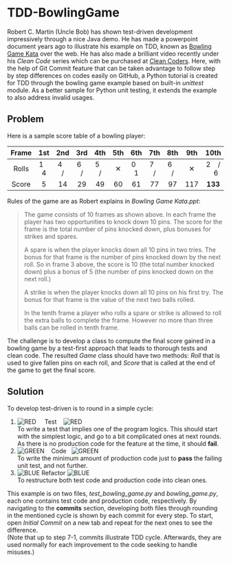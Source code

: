 # TDD-BowlingGame

Robert C. Martin (Uncle Bob) has shown test-driven development impressively through a nice Java demo. He has made a powerpoint document years ago to illustrate his example on TDD, known as [Bowling Game Kata](./Bowling%20Game%20Kata.ppt) over the web. He has also made a brilliant video recently under his *Clean Code* series which can be purchased at [Clean Coders](https://cleancoders.com/episode/clean-code-episode-6-p2/show). Here, with the help of Git Commit feature that can be taken advantage to follow step by step differences on codes easily on GitHub, a Python tutorial is created for TDD through the bowling game example based on built-in *unittest* module. As a better sample for Python unit testing, it extends the example to also address invalid usages.

## Problem
Here is a sample score table of a bowling player:

| Frame | 1st | 2nd | 3rd | 4th | 5th | 6th | 7th | 8th | 9th | 10th |
|:---:|:---:|:---:|:---:|:---:|:---:|:---:|:---:|:---:|:---:|:---:|
| Rolls | 1 &nbsp;&nbsp; 4 | 4 &nbsp;&nbsp; / | 6 &nbsp;&nbsp; / | 5 &nbsp;&nbsp; / | ✕ | 0 &nbsp;&nbsp; 1 | 7 &nbsp;&nbsp; / | 6 &nbsp;&nbsp; / | ✕ | 2 &nbsp;&nbsp; / &nbsp;&nbsp; 6 |
|Score| 5 | 14 | 29 | 49 | 60 | 61 | 77 | 97 | 117 | **133** |

Rules of the game are as Robert explains in *Bowling Game Kata.ppt*:
>The game consists of 10 frames as shown above.  In each frame the player has two opportunities to knock down 10 pins.  The score for the frame is the total number of pins knocked down, plus bonuses for strikes and spares.
>
>A spare is when the player knocks down all 10 pins in two tries.  The bonus for that frame is the number of pins knocked down by the next roll.  So in frame 3 above, the score is 10 (the total number knocked down) plus a bonus of 5 (the number of pins knocked down on the next roll.)
>
>A strike is when the player knocks down all 10 pins on his first try.  The bonus for that frame is the value of the next two balls rolled.
>
>In the tenth frame a player who rolls a spare or strike is allowed to roll the extra balls to complete the frame.  However no more than three balls can be rolled in tenth frame.

The challenge is to develop a class to compute the final score gained in a bowling game by a test-first approach that leads to thorough tests and clean code. The resulted *Game* class should have two methods: *Roll* that is used to give fallen pins on each roll, and *Score* that is called at the end of the game to get the final score.

## Solution
To develop test-driven is to round in a simple cycle:  
1. ![RED][red] &nbsp;&nbsp;&nbsp; Test &nbsp;&nbsp; ![RED][red]  
   To write a test that implies one of the program logics. This should start with the simplest logic, and go to a bit complicated ones at next rounds. As there is no production code for the feature at the time, it should **fail**.  
2. ![GREEN][green] &nbsp;&nbsp; Code &nbsp; ![GREEN][green]  
   To write the minimum amount of production code just to **pass** the failing unit test, and not further.     
3. ![BLUE][blue] Refactor ![BLUE][blue]  
   To restructure both test code and production code into clean ones.
   
[red]: https://placehold.it/15/f03c15/000000?text=+ 
[green]: https://placehold.it/15/49E20E/000000?text=+
[blue]: https://placehold.it/15/1589F0/000000?text=+

This example is on two files, *test_bowling_game.py* and *bowling_game.py*, each one contains test code and production code, respectively. By navigating to the **commits** section, developing both files through rounding in the mentioned cycle is shown by each commit for every step. To start, open *Initial Commit* on a new tab and repeat for the next ones to see the difference.  
(Note that up to step 7-1, commits illustrate TDD cycle. Afterwards, they are used normally for each improvement to the code seeking to handle misuses.)

